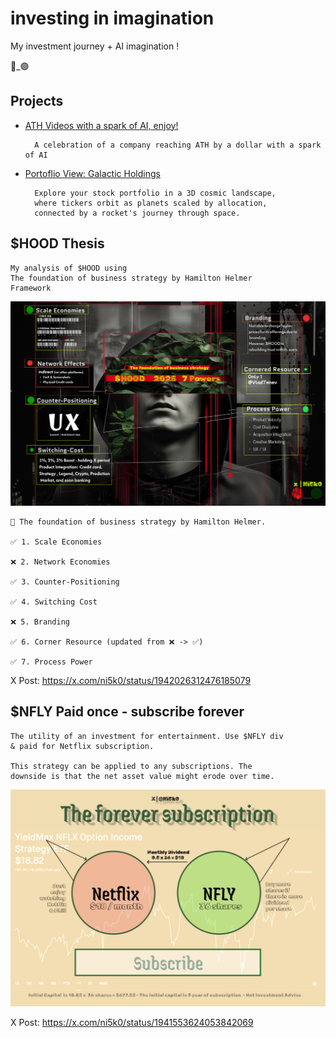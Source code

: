 # investing in imagination

My investment journey + AI imagination !

 🔴_🟢

## Projects 

- [ATH Videos with a spark of AI, enjoy!](https://ni5k0.github.io/investing_in_imagination/ath_videos/)
    
        A celebration of a company reaching ATH by a dollar with a spark of AI 

- [Portoflio View: Galactic Holdings](https://ni5k0.github.io/galactic_holdings/)

        Explore your stock portfolio in a 3D cosmic landscape, 
        where tickers orbit as planets scaled by allocation, 
        connected by a rocket's journey through space.

## $HOOD Thesis

    My analysis of $HOOD using
    The foundation of business strategy by Hamilton Helmer
    Framework

![HOOD 2025 7 Powers](img/hood_2025_7power.jpg)

```
🔖 The foundation of business strategy by Hamilton Helmer. 

✅ 1. Scale Economies 

❌ 2. Network Economies

✅ 3. Counter-Positioning

✅ 4. Switching Cost

❌ 5. Branding

✅ 6. Corner Resource (updated from ❌ -> ✅)

✅ 7. Process Power
```

X Post: https://x.com/ni5k0/status/1942026312476185079

## $NFLY Paid once - subscribe forever 

    The utility of an investment for entertainment. Use $NFLY div
    & paid for Netflix subscription. 

    This strategy can be applied to any subscriptions. The 
    downside is that the net asset value might erode over time.

![The forever subscription](img/netlix_forever.png)

X Post: https://x.com/ni5k0/status/1941553624053842069